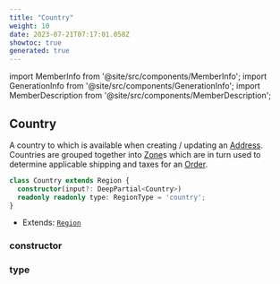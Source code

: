 ```yaml
---
title: "Country"
weight: 10
date: 2023-07-21T07:17:01.058Z
showtoc: true
generated: true
---
```

<!-- This file was generated from the Vendure source. Do not modify. Instead, re-run the "docs:build" script -->
import MemberInfo from '@site/src/components/MemberInfo';
import GenerationInfo from '@site/src/components/GenerationInfo';
import MemberDescription from '@site/src/components/MemberDescription';


## Country

<GenerationInfo sourceFile="packages/core/src/entity/region/country.entity.ts" sourceLine="14" packageName="@vendure/core" />

A country to which is available when creating / updating an <a href='/docs/reference/typescript-api/entities/address#address'>Address</a>. Countries are
grouped together into <a href='/docs/reference/typescript-api/entities/zone#zone'>Zone</a>s which are in turn used to determine applicable shipping
and taxes for an <a href='/docs/reference/typescript-api/entities/order#order'>Order</a>.

```ts title="Signature"
class Country extends Region {
  constructor(input?: DeepPartial<Country>)
  readonly readonly type: RegionType = 'country';
}
```
* Extends: <code><a href='/docs/reference/typescript-api/entities/region#region'>Region</a></code>



<div className="members-wrapper">

### constructor

<MemberInfo kind="method" type="(input?: DeepPartial&#60;<a href='/docs/reference/typescript-api/entities/country#country'>Country</a>&#62;) => Country"   />


### type

<MemberInfo kind="property" type="RegionType"   />




</div>
